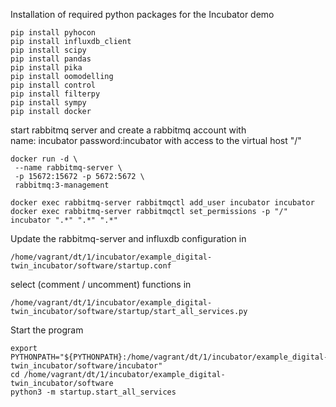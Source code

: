 Installation of required python packages for the Incubator demo
```
pip install pyhocon
pip install influxdb_client
pip install scipy 
pip install pandas  
pip install pika  
pip install oomodelling 
pip install control  
pip install filterpy 
pip install sympy  
pip install docker  
```

start rabbitmq server and create a rabbitmq account with     
name: incubator  password:incubator   with access to the virtual host "/"
```
docker run -d \
 --name rabbitmq-server \
 -p 15672:15672 -p 5672:5672 \
 rabbitmq:3-management

docker exec rabbitmq-server rabbitmqctl add_user incubator incubator
docker exec rabbitmq-server rabbitmqctl set_permissions -p "/" incubator ".*" ".*" ".*"
```

Update the rabbitmq-server and influxdb configuration in 
```
/home/vagrant/dt/1/incubator/example_digital-twin_incubator/software/startup.conf
```

select (comment / uncomment) functions in  
```
/home/vagrant/dt/1/incubator/example_digital-twin_incubator/software/startup/start_all_services.py
```

Start the program
```
export PYTHONPATH="${PYTHONPATH}:/home/vagrant/dt/1/incubator/example_digital-twin_incubator/software/incubator"
cd /home/vagrant/dt/1/incubator/example_digital-twin_incubator/software
python3 -m startup.start_all_services
```
